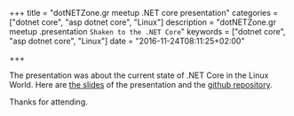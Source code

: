 +++
title = "dotNETZone.gr meetup .NET core presentation"
categories = ["dotnet core", "asp dotnet core", "Linux"]
description = "dotNETZone.gr meetup .presentation `Shaken to the .NET Core`"
keywords = ["dotnet core", "asp dotnet core", "Linux"]
date = "2016-11-24T08:11:25+02:00"

+++

The presentation was about the current state of .NET Core in the Linux World. 
Here are [the slides](http://go-talks.appspot.com/github.com/mantzas/presentations/20161106_shaken_to_the_dotnet_core/shaken_to_the_dotnet_core.slide#1) of the presentation 
and the [github repository](https://github.com/mantzas/presentations/tree/master/20161106_shaken_to_the_dotnet_core). 

Thanks for attending.